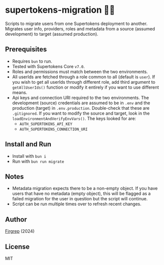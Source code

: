 # supertokens-migration 🔏👥

Scripts to migrate users from one Supertokens deployment to another. Migrates user info, providers, roles and metadata from a source (assumed development) to target (assumed production).

## Prerequisites

-   Requires `bun` to run.
-   Tested with Supertokens Core `v7.0`.
-   Roles and permissions must match between the two environments.
-   All userIds are fetched through a role common to all (default is `user`). If you wish to get all userIds through different role, add third argument to `getAllUserIds()` function or modify it entirely if you want to use different means.
-   Api keys and connection URI required to the two environments. The development (source) credentials are assumed to be in `.env` and the production (target) in `.env.production`. Double-check that these are `.gitignored`. If you want to modify the source and target, look in the `loadEnvironmentAndVerifyEnvVars()`. The keys looked for are:
    -   `AUTH_SUPERTOKENS_API_KEY`
    -   `AUTH_SUPERTOKENS_CONNECTION_URI`

## Install and Run

-   Install with `bun i`
-   Run with `bun run migrate`

## Notes

-   Metadata migration expects there to be a non-empty object. If you have users that have no metadata (empty object), this will be flagged as a failed migration for the user in question but the script will continue.
-   Script can be run multiple times over to refresh recent changes.

## Author

[Firgrep](https://github.com/Firgrep) (2024)

## License

MIT
